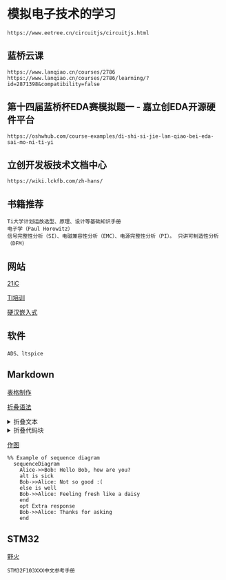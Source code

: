 # 模拟电子技术的学习

~~~
https://www.eetree.cn/circuitjs/circuitjs.html
~~~

## 蓝桥云课

    https://www.lanqiao.cn/courses/2786
    https://www.lanqiao.cn/courses/2786/learning/?id=2871398&compatibility=false

## 第十四届蓝桥杯EDA赛模拟题一 - 嘉立创EDA开源硬件平台

    https://oshwhub.com/course-examples/di-shi-si-jie-lan-qiao-bei-eda-sai-mo-ni-ti-yi

## 立创开发板技术文档中心

    https://wiki.lckfb.com/zh-hans/

## 书籍推荐

    Ti大学计划运放选型、原理、设计等基础知识手册
    电子学（Paul Horowitz）
    信号完整性分析（SI）、电磁兼容性分析（EMC）、电源完整性分析（PI）。 只讲可制造性分析（DFM) 

## 网站
    
   [21iC](https://www.21ic.com/)

[TI培训](https://edu.21ic.com/)

[硬汉嵌入式](https://www.armbbs.cn/forum.php?gid=24)

## 软件

    ADS、ltspice

## Markdown

[表格制作](https://tableconvert.com/)

[折叠语法](https://www.cnblogs.com/shirui/p/10763515.html) 

<details>
  <summary>折叠文本</summary>
  此处可书写文本
  嗯，是可以书写文本的
</details>

<details>
  <summary>折叠代码块</summary>
  <pre><code> 
     System.out.println("虽然可以折叠代码块");
     System.out.println("但是代码无法高亮");
  </code></pre>
</details>

[作图](https://www.cnblogs.com/shirui/p/10763443.html)

```mermaid
%% Example of sequence diagram
  sequenceDiagram
    Alice->>Bob: Hello Bob, how are you?
    alt is sick
    Bob->>Alice: Not so good :(
    else is well
    Bob->>Alice: Feeling fresh like a daisy
    end
    opt Extra response
    Bob->>Alice: Thanks for asking
    end
```

## STM32

[野火](zhttps://doc.embedfire.com/mcu/stm32/f103mini/std/zh/latest/book/First_acquaintance.html#id1)

    STM32F103XXX中文参考手册

